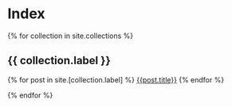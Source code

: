 ---
---

# Index

{% for collection in site.collections %}
<section>
<h1>{{ collection.label }}</h1>

{% for post in site.[collection.label] %}
<a href="{{post.url}}">{{post.title}}</a>
{% endfor %}

</section>
{% endfor %}
